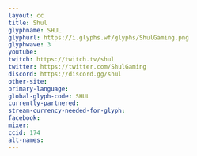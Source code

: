 ```yaml
---
layout: cc
title: Shul
glyphname: SHUL
glyphurl: https://i.glyphs.wf/glyphs/ShulGaming.png
glyphwave: 3
youtube: 
twitch: https://twitch.tv/shul
twitter: https://twitter.com/ShulGaming
discord: https://discord.gg/shul
other-site: 
primary-language: 
global-glyph-code: SHUL
currently-partnered: 
stream-currency-needed-for-glyph: 
facebook: 
mixer: 
ccid: 174
alt-names: 
---
```


